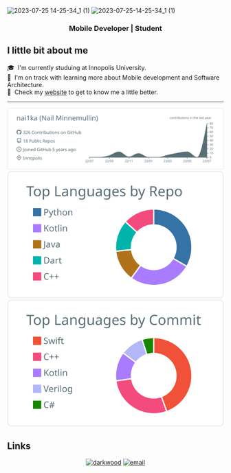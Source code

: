 ![2023-07-25 14-25-34_1 (1)](https://github.com/nai1ka/nai1ka/assets/40440192/83a3c6bb-b1f2-482b-ab10-4bd55a23ab16)
![2023-07-25-14-25-34_1 (1)](https://github.com/nai1ka/nai1ka/assets/40440192/6a82f4f7-95d4-4a7e-8e01-45cfac41f30f)





<h3 align="center">Mobile Developer | Student </h3>

## I little bit about me

🎓 &nbsp;I'm currently studuing at Innopolis University. \
🌱 &nbsp;I'm on track with learning more about Mobile development and Software Architecture.\
📄 &nbsp;Check my [website](https://nai1ka.github.io) to get to know me a little better.

---

<p  align="center">
  <img src="https://raw.githubusercontent.com/nai1ka/nai1ka/master/profile-summary-card-output/default/0-profile-details.svg" alt="github stats"></br>
  <img src="https://raw.githubusercontent.com/nai1ka/nai1ka/master/profile-summary-card-output/default/1-repos-per-language.svg">
  <img src="https://raw.githubusercontent.com/nai1ka/nai1ka/master/profile-summary-card-output/default/2-most-commit-language.svg"></br></p>


## Links

<p align="center">
  <a href="https://nai1ka.github.io/"><img src="https://img.icons8.com/fluent/32/000000/domain.png" alt="darkwood"/></a>
  <a href="mailto:nail.minnemullin@gmail.com"><img src="https://img.icons8.com/color/32/000000/gmail.png" alt="email"/></a>
 <!-- <a href="https://www.linkedin.com/in/mphomphego"><img src="https://img.icons8.com/color/32/000000/linkedin.png" alt="linkedin"/></a> -->
</p>
